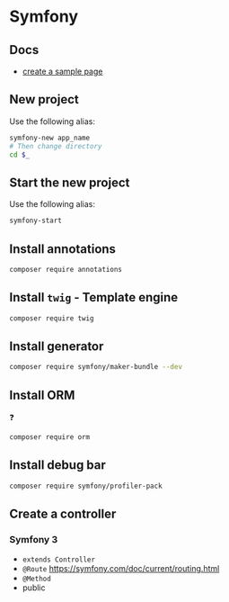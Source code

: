 # Symfony

## Docs
* [create a sample page](https://symfony.com/doc/current/page_creation.html)


## New project
Use the following alias:
```bash
symfony-new app_name
# Then change directory
cd $_
```

## Start the new project
Use the following alias:
```bash
symfony-start
```

## Install annotations
```bash
composer require annotations
```

## Install ``twig`` - Template engine
```bash
composer require twig
```

## Install generator
```bash
composer require symfony/maker-bundle --dev
```

## Install ORM 
:question:
```bash
composer require orm
```

## Install debug bar
```bash
composer require symfony/profiler-pack
```

## Create a controller
### Symfony 3
* ``extends Controller``
* ``@Route`` https://symfony.com/doc/current/routing.html
* ``@Method``
* public